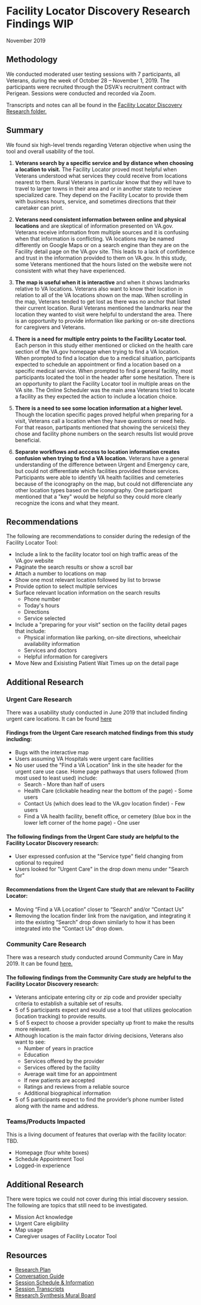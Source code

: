 # Facility Locator Discovery Research Findings WIP
November 2019

## Methodology
We conducted moderated user testing sessions with 7 participants, all Veterans, during the week of October 28 – November 1, 2019. The participants were recruited through the DSVA's recruitment contract with Perigean. Sessions were conducted and recorded via Zoom.

Transcripts and notes can all be found in the [Facility Locator Discovery Research folder.](https://github.com/department-of-veterans-affairs/va.gov-team/new/master/products/facilities/facility-locator/research/discovery-sprints/user-research)

## Summary
We found six high-level trends regarding Veteran objective when using the tool and overall usability of the tool.

1. **Veterans search by a specific service and by distance when choosing a location to visit.** The Facility Locator proved most helpful when Veterans understood what services they could receive from locations nearest to them. Rural Veterans in particular know that they will have to travel to larger towns in their area and or in another state to recieve specialized care. They depend on the Facility Locator to provide them with business hours, service, and sometimes directions that their caretaker can print.

2. **Veterans need consistent information between online and physical locations** and are skeptical of information presented on VA.gov. Veterans receive information from multiple sources and it is confusing when that information is conflicting. VA locations may be named differently on Google Maps or on a search engine than they are on the Facility detail page on the VA.gov site. This leads to a lack of confidence and trust in the information provided to them on VA.gov. In this study, some Veterans mentioned that the hours listed on the website were not consistent with what they have experienced.

3. **The map is useful when it is interactive** and when it shows landmarks relative to VA locations. Veterans also want to know their location in relation to all of the VA locations shown on the map. When scrolling in the map, Veterans tended to get lost as there was no anchor that listed their current location. Rural Veterans mentioned the landmarks near the location they wanted to visit were helpful to understand the area. There is an opportunity to provide information like parking or on-site directions for caregivers and Veterans.

4. **There is a need for multiple entry points to the Facility Locator tool.** Each person in this study either mentioned or clicked on the health care section of the VA.gov homepage when trying to find a VA location. When prompted to find a location due to a medical situation, participants expected to schedule an appointment or find a location based on a specific medical service. When prompted to find a general facility, most participants located the tool in the header after some hesitation. There is an opportunity to plant the Facility Locator tool in multiple areas on the VA site. The Online Scheduler was the main area Veterans tried to locate a facility as they expected the action to include a location choice.

5. **There is a need to see some location information at a higher level.** Though the location specific pages proved helpful when preparing for a visit, Veterans call a location when they have questions or need help. For that reason, partipants mentioned that showing the service(s) they chose and facility phone numbers on the search results list would prove beneficial. 

6. **Separate workflows and acccess to location information creates confusion when trying to find a VA location.** Veterans have a general understanding of the difference between Urgent and Emergency care, but could not differentiate which facilities provided those services. Participants were able to identify VA health facilities and cemeteries because of the iconography on the map, but could not differenciate any other location types based on the iconography. One participant mentioned that a "key" would be helpful so they could more clearly recognize the icons and what they meant.

## Recommendations
The following are recommendations to consider during the redesign of the Facility Locator Tool:

- Include a link to the facility locator tool on high traffic areas of the VA.gov website
- Paginate the search results or show a scroll bar 
- Attach a number to locations on map
- Show one most relevant location followed by list to browse
- Provide option to select multiple services
- Surface relevant location information on the search results
  - Phone number
  - Today's hours
  - Directions
  - Service selected
- Include a "preparing for your visit" section on the facility detail pages that include:
  - Physical information like parking, on-site directions, wheelchair availability information
  - Services and doctors
  - Helpful information for caregivers
- Move New and Exisisting Patient Wait Times up on the detail page


## Additional Research

### Urgent Care Research
There was a usability study conducted in June 2019 that included finding urgent care locations. It can be found [here](https://github.com/department-of-veterans-affairs/vets.gov-team/blob/master/Products/Health%20care/UrgentCare/Research/June-2019/findings.md)

#### Findings from the Urgent Care research matched findings from this study including:
- Bugs with the interactive map
- Users assuming VA Hospitals were urgent care facilities
- No user used the "Find a VA Location" link in the site header for the urgent care use case. Home page pathways that users followed (from most used to least used) include:
  - Search - More than half of users
  - Health Care (clickable heading near the bottom of the page) - Some users
  - Contact Us (which does lead to the VA.gov location finder) - Few users
  - Find a VA health facility, benefit office, or cemetery (blue box in the lower left corner of the home page) - One user

#### The following findings from the Urgent Care study are helpful to the Facility Locator Discovery research:
- User expressed confusion at the "Service type" field changing from optional to required
- Users looked for "Urgent Care" in the drop down menu under "Search for"

#### Recommendations from the Urgent Care study that are relevant to Facility Locator:
- Moving “Find a VA Location” closer to “Search” and/or “Contact Us”
- Removing the location finder link from the navigation, and integrating it into the existing “Search” drop down similarly to how it has been integrated into the “Contact Us” drop down.

### Community Care Research
There was a research study conducted around Community Care in May 2019. It can be found [here.](https://github.com/department-of-veterans-affairs/vets.gov-team/tree/ead0fe129bfee6b8e7eaae59d7f4f681a37dec15/Products/Global/Facilities_Locator/community_care/1_discovery)

#### The following findings from the Community Care study are helpful to the Facility Locator Discovery research:
- Veterans anticipate entering city or zip code and provider specialty criteria to establish a suitable set of results.
- 5 of 5 participants expect and would use a tool that utilizes geolocation (location tracking) to provide results.
- 5 of 5 expect to choose a provider specialty up front to make the results more relevant.
- Although location is the main factor driving decisions, Veterans also want to see:
  - Number of years in practice
  - Education
  - Services offered by the provider
  - Services offered by the facility
  - Average wait time for an appointment
  - If new patients are accepted
  - Ratings and reviews from a reliable source
  - Additional biographical information
- 5 of 5 participants expect to find the provider’s phone number listed along with the name and address.

### Teams/Products Impacted
This is a living document of features that overlap with the facility locator: TBD.

- Homepage (four white boxes) 
- Schedule Appointment Tool
- Logged-in experience


## Additional Research
There were topics we could not cover during this intial discovery session. The following are topics that still need to be  investigated.

- Mission Act knowledge
- Urgent Care eligibility 
- Map usage
- Caregiver usages of Facility Locator Tool

## Resources

- [Research Plan](https://github.com/department-of-veterans-affairs/va.gov-team/blob/master/products/facilities/facility-locator/research/discovery-sprints/user-research/research-plan.md)
- [Conversation Guide](https://github.com/department-of-veterans-affairs/va.gov-team/blob/master/products/facilities/facility-locator/research/discovery-sprints/user-research/conversation-guide.md)
- [Session Schedule & Information](https://github.com/department-of-veterans-affairs/va.gov-team/blob/master/products/facilities/facility-locator/research/discovery-sprints/user-research/usability-sessions.md)
- [Session Transcripts](https://github.com/department-of-veterans-affairs/va.gov-team/tree/master/products/facilities/facility-locator/research/discovery-sprints/user-research)
- [Research Synthesis Mural Board](https://app.mural.co/t/vsa8243/m/vsa8243/1571674307087/5ff1f8637b8293b23a14aa6a29ddf53b5a867685)
